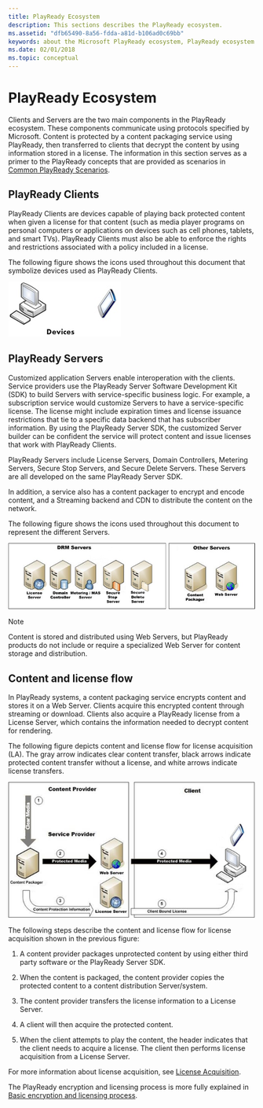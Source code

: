 ```yaml
---
title: PlayReady Ecosystem
description: This sections describes the PlayReady ecosystem.
ms.assetid: "dfb65490-8a56-fdda-a81d-b106ad0c69bb"
keywords: about the Microsoft PlayReady ecosystem, PlayReady ecosystem
ms.date: 02/01/2018
ms.topic: conceptual
---
```



# PlayReady Ecosystem


Clients and Servers are the two main components in the PlayReady ecosystem. These components communicate using protocols specified by Microsoft. Content is protected by a content packaging service using PlayReady, then transferred to clients that decrypt the content by using information stored in a license. The information in this section serves as a primer to the PlayReady concepts that are provided as scenarios in [Common PlayReady Scenarios](common-playready-scenarios.md).

<a id="ID4EV"></a>



## PlayReady Clients


PlayReady Clients are devices capable of playing back protected content when given a license for that content (such as media player programs on personal computers or applications on devices such as cell phones, tablets, and smart TVs). PlayReady Clients must also be able to enforce the rights and restrictions associated with a policy included in a license.


The following figure shows the icons used throughout this document that symbolize devices used as PlayReady Clients.


![PlayReady Clients](../images/image26_0.jpg)

<a id="ID4EDB"></a>



## PlayReady Servers


Customized application Servers enable interoperation with the clients. Service providers use the PlayReady Server Software Development Kit (SDK) to build Servers with service-specific business logic. For example, a subscription service would customize Servers to have a service-specific license. The license might include expiration times and license issuance restrictions that tie to a specific data backend that has subscriber information. By using the PlayReady Server SDK, the customized Server builder can be confident the service will protect content and issue licenses that work with PlayReady Clients.


PlayReady Servers include License Servers, Domain Controllers, Metering Servers, Secure Stop Servers, and Secure Delete Servers. These Servers are all developed on the same PlayReady Server SDK.

In addition, a service also has a content packager to encrypt and encode content, and a Streaming backend and CDN to distribute the content on the network.

The following figure shows the icons used throughout this document to represent the different Servers.


![PlayReady Servers](../images/image26_1.jpg)

> [!NOTE]
> Content is stored and distributed using Web Servers, but PlayReady products do not include or require a specialized Web Server for content storage and distribution.

<a id="ID4ETB"></a>



## Content and license flow


In PlayReady systems, a content packaging service encrypts content and stores it on a Web Server. Clients acquire this encrypted content through streaming or download. Clients also acquire a PlayReady license from a License Server, which contains the information needed to decrypt content for rendering.

The following figure depicts content and license flow for license acquisition (LA). The gray arrow indicates clear content transfer, black arrows indicate protected content transfer without a license, and white arrows indicate license transfers.


![Content License Flow](../images/image26_2.jpg)


The following steps describe the content and license flow for license acquisition shown in the previous figure:

   1. A content provider packages unprotected content by using either third party software or the PlayReady Server SDK.

   1. When the content is packaged, the content provider copies the protected content to a content distribution Server/system.

   1. The content provider transfers the license information to a License Server.

   1. A client will then acquire the protected content.

   1. When the client attempts to play the content, the header indicates that the client needs to acquire a license. The client then performs license acquisition from a License Server.



For more information about license acquisition, see [License Acquisition](license-acquisition.md).

The PlayReady encryption and licensing process is more fully explained in [Basic encryption and licensing process](simple-end-to-end-system.md#basicprocess).

